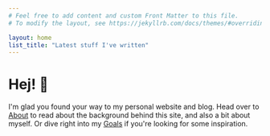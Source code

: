 ```yaml
---
# Feel free to add content and custom Front Matter to this file.
# To modify the layout, see https://jekyllrb.com/docs/themes/#overriding-theme-defaults

layout: home
list_title: "Latest stuff I've written"
---
```


# Hej! 👋

I'm glad you found your way to my personal website and blog. Head over to [About](/about) to read about the background behind this site, and also a bit about myself.
Or dive right into my [Goals](/goals) if you're looking for some inspiration.